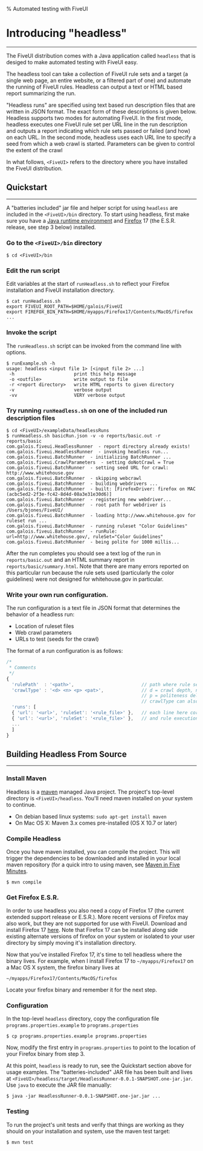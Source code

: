 % Automated testing with FiveUI

# Introducing "headless"

-------------

The FiveUI distribution comes with a Java application called `headless` that is
desiged to make automated testing with FiveUI easy.

The headless tool can take a collection of FiveUI rule sets and a target (a
single web page, an entire website, or a filtered part of one) and automate the
running of FiveUI rules. Headless can output a text or HTML based report
summarizing the run.

"Headless runs" are specified using text based run description files that are
written in JSON format. The exact form of these descriptions is given below.
Headless supports two modes for automating FiveUI. In the first mode,
headless executes one FiveUI rule set per URL line in the run description and
outputs a report indicating which rule sets passed or failed (and how) on each
URL. In the second mode, headless uses each URL line to specify a seed from
which a web crawl is started.  Parameters can be given to control the extent of
the crawl

In what follows, `<FiveUI>` refers to the directory where you have installed the
FiveUI distribution.

## Quickstart

-------------

A "batteries included" jar file and helper script for using `headless`
are included in the `<FiveUI>/bin` directory. To start using headless,
first make sure you have a [Java runtime environment](http://www.java.com)
and [Firefox](http://www.mozilla.org/en-US/firefox/new/) 17 (the
E.S.R. release, see step 3 below) installed.

### Go to the `<FiveUI>/bin` directory

```
$ cd <FiveUI>/bin
```

### Edit the run script

Edit variables at the start of `runHeadless.sh` to reflect your Firefox
installation and FiveUI installation directory.

```
$ cat runHeadless.sh
export FIVEUI_ROOT_PATH=$HOME/galois/FiveUI
export FIREFOX_BIN_PATH=$HOME/myapps/Firefox17/Contents/MacOS/firefox
...
```

### Invoke the script

The `runHeadless.sh` script can be invoked from the command line with options.

```
$ runExample.sh -h
usage: headless <input file 1> [<input file 2> ...]
 -h                      print this help message
 -o <outfile>            write output to file
 -r <report directory>   write HTML reports to given directory
 -v                      verbose output
 -vv                     VERY verbose output
```

### Try running `runHeadless.sh` on one of the included run description files

```
$ cd <FiveUI>/exampleData/headlessRuns
$ runHeadless.sh basicRun.json -v -o reports/basic.out -r reports/basic
com.galois.fiveui.HeadlessRunner  - report directory already exists!
com.galois.fiveui.HeadlessRunner  - invoking headless run...
com.galois.fiveui.BatchRunner  - initializing BatchRunner ...
com.galois.fiveui.CrawlParameters  - setting doNotCrawl = True
com.galois.fiveui.BatchRunner  - setting seed URL for crawl: http://www.whitehouse.gov
com.galois.fiveui.BatchRunner  - skipping webcrawl
com.galois.fiveui.BatchRunner  - building webdrivers ...
com.galois.fiveui.BatchRunner  - built: [FirefoxDriver: firefox on MAC (acbc5ed2-2f3e-fc42-8d4d-08a3e31e30d6)]
com.galois.fiveui.BatchRunner  - registering new webdriver...
com.galois.fiveui.BatchRunner  - root path for webdriver is /Users/bjones/FiveUI/
com.galois.fiveui.BatchRunner  - loading http://www.whitehouse.gov for ruleset run ...
com.galois.fiveui.BatchRunner  - running ruleset "Color Guidelines"
com.galois.fiveui.BatchRunner  - runRule: url=http://www.whitehouse.gov/, ruleSet="Color Guidelines"
com.galois.fiveui.BatchRunner  - being polite for 1000 millis...
```

After the run completes you should see a text log of the run in `reports/basic.out` and an HTML summary report
in `reports/basic/summary.html`. Note that there are many errors reported on this particular run because the
rule sets used (particularly the color guidelines) were not designed for whitehouse.gov in particular.

### Write your own run configuration.

The run configuration is a text file in JSON format that determines the behavior
of a headless run:

 - Location of ruleset files
 - Web crawl parameters
 - URLs to test (seeds for the crawl)

The format of a run configuration is as follows:

```javascript
/*
 * Comments
 */
{
  'rulePath'  : '<path>',                         // path where rule set files referenced below live
  'crawlType' : '<d> <n> <p> <pat>',              // d = crawl depth, n = max number of pages to retrieve
                                                  // p = politeness delay (ms), pat = URL glob pattern
                                                  // crawlType can also be 'none'
  'runs': [
  { 'url': '<url>', 'ruleSet': '<rule_file>' },   // each line here corresponds to a separate webcrawl
  { 'url': '<url>', 'ruleSet': '<rule_file>' },   // and rule execution pass
  ...
  ]
}
```

## Building Headless From Source

----------------

### Install Maven

Headless is a [maven](http://maven.apache.org/) managed Java project. The
project's top-level directory is `<FiveUI>/headless`.  You'll need maven
installed on your system to continue.

 - On debian based linux systems: `sudo apt-get install maven`
 - On Mac OS X: Maven 3.x comes pre-installed (OS X 10.7 or later)

### Compile Headless

Once you have maven installed, you can compile the project. This will trigger
the dependencies to be downloaded and installed in your local maven repository
(for a quick intro to using maven, see [Maven in Five
Minutes](http://maven.apache.org/guides/getting-started/maven-in-five-minutes.html).

```
$ mvn compile
```

### Get Firefox E.S.R.

In order to use headless you also need a copy of Firefox 17 (the current
extended support release or E.S.R.). More recent versions of Firefox may also work, but
they are not supported for use with FiveUI. Download and install Firefox 17
[here](http://www.mozilla.org/en-US/firefox/organizations/all.html). Note that
Firefox 17 can be installed along side existing alternate versions of firefox on
your system or isolated to your user directory by simply moving it's
installation directory.

Now that you've installed Firefox 17, it's time to tell headless where the
binary lives. For example, when I install Firefox 17 to `~/myapps/Firefox17` on a
Mac OS X system, the firefox binary lives at

```
~/myapps/Firefox17/Contents/MacOS/firefox
```

Locate your firefox binary and remember it for the next step.

### Configuration

In the top-level `headless` directory, copy the configuration file
`programs.properties.example` to `programs.properties`

```
$ cp programs.properties.example programs.properties
```

Now, modify the first entry in `programs.properties`
to point to the location of your Firefox binary from step 3.

At this point, `headless` is ready to run, see the Quickstart section above for
usage examples. The "batteries-included" JAR file has been built and lives at
`<FiveUI>/headless/target/HeadlessRunner-0.0.1-SNAPSHOT.one-jar.jar`. Use `java`
to execute the JAR file manually:

```
$ java -jar HeadlessRunner-0.0.1-SNAPSHOT.one-jar.jar ...
```

### Testing

To run the project's unit tests and verify that things are working as they should on
your installation and system, use the maven test target:

```
$ mvn test
```
